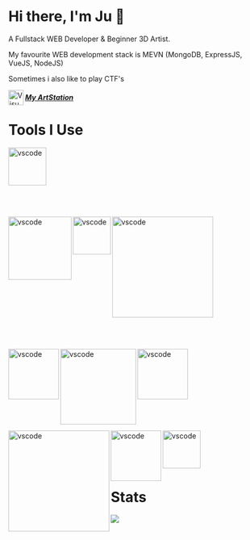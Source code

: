 # Hi there, I'm Ju 👋

A Fullstack WEB Developer & Beginner 3D Artist.

My favourite WEB development stack is MEVN (MongoDB, ExpressJS, VueJS, NodeJS)

Sometimes i also like to play CTF's

[<img align="left" alt="Visual Studio Code" width="30px" src="https://www.iconfinder.com/data/icons/logos-and-brands/512/27_Artstation_logo_logos-512.png" />](https://www.artstation.com/juthecutie) 
 
 ##### [My ArtStation](https://www.artstation.com/juthecutie)
 
 # Tools I Use
 <img align="" alt="vscode" width="75px" src="https://upload.wikimedia.org/wikipedia/commons/thumb/9/9a/Visual_Studio_Code_1.35_icon.svg/1024px-Visual_Studio_Code_1.35_icon.svg.png"/>

<br><br>

<img align="left" alt="vscode" width="125px" src="https://cdn.freebiesupply.com/logos/thumbs/2x/nodejs-1-logo.png"/>

<img align="left" alt="vscode" width="75px" src="https://upload.wikimedia.org/wikipedia/commons/thumb/8/84/Deno.svg/768px-Deno.svg.png"/>

<img align="" alt="vscode" width="200px" src="https://transang.me/content/images/2019/11/ExpressJS.png"/>

<br><br>

<img align="left" alt="vscode" width="100px" src="https://upload.wikimedia.org/wikipedia/commons/thumb/9/95/Vue.js_Logo_2.svg/1184px-Vue.js_Logo_2.svg.png"/>

<img align="left" alt="vscode" width="150px" src="https://upload.wikimedia.org/wikipedia/commons/thumb/a/a7/React-icon.svg/1200px-React-icon.svg.png"/>

<img align="" alt="vscode" width="100px" src="https://angular.io/assets/images/logos/angular/angular.png"/>

<br><br>

<img align="left" alt="vscode" width="200px" src="https://logos-download.com/wp-content/uploads/2016/09/MongoDB_logo_Mongo_DB.png"/>

<img align="left" alt="vscode" width="100px" src="https://altyra.com/wp-content/uploads/2018/11/mysql-logo-png-transparent.png"/>

<img align="" alt="vscode" width="75px" src="https://upload.wikimedia.org/wikipedia/commons/thumb/2/29/Postgresql_elephant.svg/1200px-Postgresql_elephant.svg.png"/>

# Stats
![](https://github-readme-stats.vercel.app/api/top-langs/?username=juthecutie&hide=html,css&theme=cobalt)

<!--
Here are some ideas to get you started:

- 🔭 I’m currently working on ...
- 🌱 I’m currently learning ...
- 👯 I’m looking to collaborate on ...
- 🤔 I’m looking for help with ...
- 💬 Ask me about ...
- 📫 How to reach me: ...
- 😄 Pronouns: ...
- ⚡ Fun fact: ...
-->
